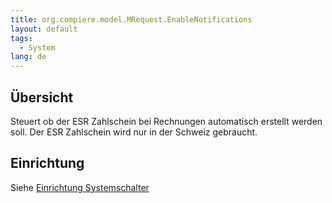 ```yaml
---
title: org.compiere.model.MRequest.EnableNotifications
layout: default
tags:
  - System
lang: de
---
```


## Übersicht

Steuert ob der ESR Zahlschein bei Rechnungen automatisch erstellt werden soll.
Der ESR Zahlschein wird nur in der Schweiz gebraucht.


## Einrichtung

Siehe [Einrichtung Systemschalter](Systemschalter)
